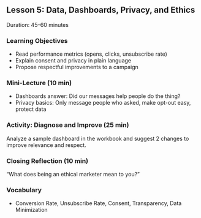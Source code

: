 ## Lesson 5: Data, Dashboards, Privacy, and Ethics

Duration: 45–60 minutes

### Learning Objectives
- Read performance metrics (opens, clicks, unsubscribe rate)
- Explain consent and privacy in plain language
- Propose respectful improvements to a campaign

### Mini-Lecture (10 min)
- Dashboards answer: Did our messages help people do the thing?
- Privacy basics: Only message people who asked, make opt-out easy, protect data

### Activity: Diagnose and Improve (25 min)
Analyze a sample dashboard in the workbook and suggest 2 changes to improve relevance and respect.

### Closing Reflection (10 min)
“What does being an ethical marketer mean to you?”

### Vocabulary
- Conversion Rate, Unsubscribe Rate, Consent, Transparency, Data Minimization


